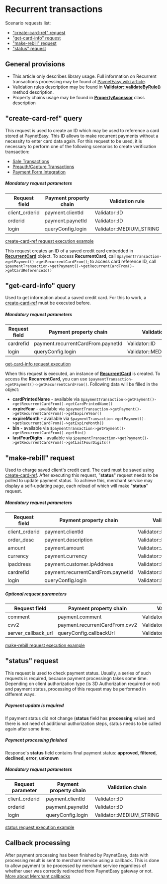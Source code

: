 # Recurrent transactions

Scenario requests list:
* ["create-card-ref" request](#create-card-ref)
* ["get-card-info" request](#get-card-info)
* ["make-rebill" request](#make-rebill)
* ["status" request](#status)

## General provisions

* This article only describes library usage. Full information on Recurrent transactions processing may be found at [PaynetEasy wiki article](http://wiki.payneteasy.com/index.php/PnE:Recurrent_Transactions).
* Validation rules description may be found in **[Validator::validateByRule()](../library-internals/02-validator.md#validateByRule)** method description.
* Property chains usage may be found in **[PropertyAccessor](../library-internals/03-property-accessor.md)** class description

## <a name="create-card-ref"></a> "create-card-ref" query

This request is used to create an ID which may be used to reference a card stored at PaynetEasy. This ID allows to make recurrent payments without a necessity to enter card data again.
For this request to be used, it is necessary to perform one of the following scenarios to create verification transaction:
* [Sale Transactions](00-sale-transactions.md)
* [Preauth/Capture Transactions](01-preauth-capture-transactions.md)
* [Payment Form Integration](05-payment-form-integration.md)

##### Mandatory request parameters

Request field       |Payment property chain         |Validation rule
--------------------|-------------------------------|-----------------
client_orderid      |payment.clientId               |Validator::ID
orderid             |payment.paynetId               |Validator::ID
login               |queryConfig.login              |Validator::MEDIUM_STRING

[create-card-ref request execution example](../../../example/create-card-ref.php)

This request creates an ID of a saved credit card embedded in **[RecurrentCard](../library-internals/00-payment-data.md#RecurrentCard)** object. To access **RecurrentCard**, call `$paymentTransaction->getPayment()->getRecurrentCardFrom()`; to access card reference ID, call `$paymentTransaction->getPayment()->getRecurrentCardFrom()->getCardReferenceId()`

## <a name="get-card-info"></a> "get-card-info" query

Used to get information about a saved credit card.
For this to work, a [create-card-ref](#create-card-ref) must be executed before.

##### Mandatory request parameters

Request field       |Payment property chain             |Validation rule
--------------------|-----------------------------------|-----------------
cardrefid           |payment.recurrentCardFrom.paynetId |Validator::ID
login               |queryConfig.login                  |Validator::MEDIUM_STRING

[get-card-info request execution](../../../example/get-card-info.php)

When this request is executed, an instance of **[RecurrentCard](../library-internals/00-payment-data.md#RecurrentCard)** is created. To access the **RecurrentCard**, you can use `$paymentTransaction->getPayment()->getRecurrentCardFrom()`. Following data will be filled in the object:
* **cardPrintedName** - available via `$paymentTransaction->getPayment()->getRecurrentCardFrom()->getСardPrintedName()`
* **expireYear** - available via `$paymentTransaction->getPayment()->getRecurrentCardFrom()->getExpireYear()`
* **expireMonth** - available via `$paymentTransaction->getPayment()->getRecurrentCardFrom()->getExpireMonth()`
* **bin** - available via `$paymentTransaction->getPayment()->getRecurrentCardFrom()->getBin()`
* **lastFourDigits** - available via `$paymentTransaction->getPayment()->getRecurrentCardFrom()->getLastFourDigits()`

## <a name="make-rebill"></a> "make-rebill" request

Used to charge saved client's credit card.
The card must be saved using [create-card-ref](#create-card-ref).
After executing this request, "**status**" request needs to be polled to update payment status. To achieve this, merchant service may display a self-updating page, each reload of which will make "**status**" request.

##### Mandatory request parameters

Request field       |Payment property chain             |Validation rule
--------------------|-----------------------------------|-----------------
client_orderid      |payment.clientId                   |Validator::ID
order_desc          |payment.description                |Validator::LONG_STRING
amount              |payment.amount                     |Validator::AMOUNT
currency            |payment.currency                   |Validator::CURRENCY
ipaddress           |payment.customer.ipAddress         |Validator::IP
cardrefid           |payment.recurrentCardFrom.paynetId |Validator::ID
login               |queryConfig.login                  |Validator::MEDIUM_STRING

##### Optional request parameters

Request field       |Payment property chain         |Validation rule
--------------------|-------------------------------|-----------------
comment             |payment.comment                |Validator::MEDIUM_STRING
cvv2                |payment.recurrentCardFrom.cvv2 |Validator::CVV2
server_callback_url |queryConfig.callbackUrl        |Validator::URL

[make-rebill request execution example](../../../example/make-rebill.php)

## <a name="status"></a> "status" request

This request is used to check payment status. Usually, a series of such requests is required, because payment processingn takes some time. Depending on client authorization type (is 3D Authorization required or not) and payment status, processing of this request may be performed in different ways.

##### Payment update is required

If payment status did not change (**status** field has **processing** value) and there is not need of additional authorization steps, status needs to be called again after some time.

##### Payment processing finished

Response's **status** field contains final payment status: **approved**, **filtered**, **declined**, **error**, **unknown**

##### Mandatory request parameters

Request parameter   |Payment property chain |Validation chain
--------------------|-----------------------|-----------------
client_orderid      |payment.clientId       |Validator::ID
orderid             |payment.paynetId       |Validator::ID
login               |queryConfig.login      |Validator::MEDIUM_STRING

[status request execution example](../../../example/status.php)

## <a name="callback"></a> Callback processing

After payment processing has been finished by PaynetEasy, data with processing result is sent to merchant service using a callback. This is done to allow payment to be processed by merchant service regardless of whether user was correctly redirected from PaynetEasy gateway or not.
[More about Merchant callbacks](06-merchant-callbacks.md)
